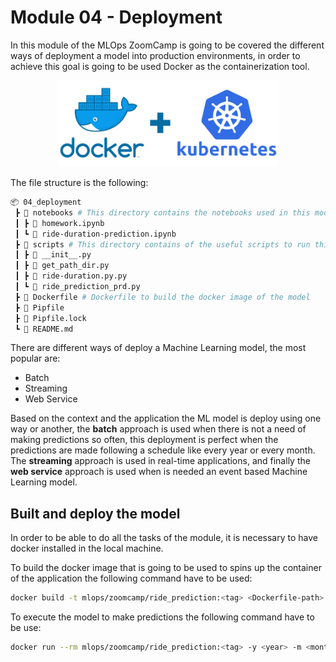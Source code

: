 # Module 04 - Deployment
In this module of the MLOps ZoomCamp is going to be covered the different ways of deployment a model into production environments, in order to achieve this goal is going to be used Docker as the containerization tool.

<p align="center">
  <img src="../assets/imgs/docker-kubernetes.png" width=70%/>
</p>

The file structure is the following:

```bash
📦 04_deployment
 ┣ 📂 notebooks # This directory contains the notebooks used in this module
 ┃ ┣ 📜 homework.ipynb
 ┃ ┗ 📜 ride-duration-prediction.ipynb
 ┣ 📂 scripts # This directory contains of the useful scripts to run this project
 ┃ ┣ 📜 __init__.py
 ┃ ┣ 📜 get_path_dir.py
 ┃ ┣ 📜 ride-duration.py.py
 ┃ ┗ 📜 ride_prediction_prd.py
 ┣ 📜 Dockerfile # Dockerfile to build the docker image of the model
 ┣ 📜 Pipfile
 ┣ 📜 Pipfile.lock
 ┗ 📜 README.md
```

There are different ways of deploy a Machine Learning model, the most popular are:

- Batch
- Streaming 
- Web Service

Based on the context and the application the ML model is deploy using one way or another, the **batch** approach is used when there is not a need of making predictions so often, this deployment is perfect when the predictions are made following a schedule like every year or every month. The **streaming** approach is used in real-time applications, and finally the **web service** approach is used when is needed an event based Machine Learning model.

## Built and deploy the model 
In order to be able to do all the tasks of the module, it is necessary to have docker installed in the local machine.

To build the docker image that is going to be used to spins up the container of the application the following command have to be used:
```bash
docker build -t mlops/zoomcamp/ride_prediction:<tag> <Dockerfile-path>
```
To execute the model to make predictions the following command have to be use:
```bash 
docker run --rm mlops/zoomcamp/ride_prediction:<tag> -y <year> -m <month>
```